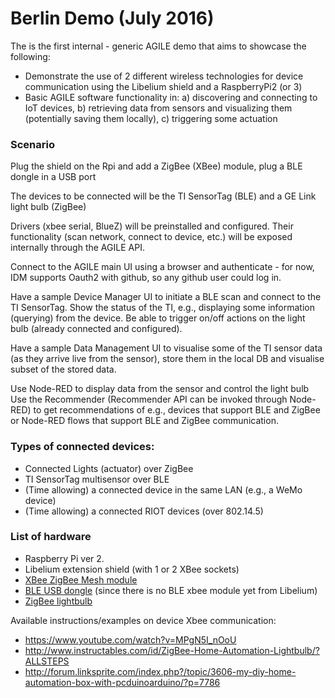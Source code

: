 # Berlin Demo (July 2016)

The is the first internal - generic AGILE demo that aims to showcase the following:
* Demonstrate the use of 2 different wireless technologies for device communication using the Libelium shield and a RaspberryPi2 (or 3)
* Basic AGILE software functionality in: a) discovering and connecting to IoT devices, b) retrieving data from sensors and visualizing them (potentially saving them locally), c) triggering some actuation

### Scenario
Plug the shield on the Rpi and add a ZigBee (XBee) module, plug a BLE dongle in a USB port

The devices to be connected will be the TI SensorTag (BLE) and a GE Link light bulb (ZigBee)

Drivers (xbee serial, BlueZ) will be preinstalled and configured. Their functionality (scan network, connect to device, etc.) will be exposed internally through the AGILE API.

Connect to the AGILE main UI using a browser and authenticate -  for now, IDM supports Oauth2 with github, so any github user could log in. 

Have a sample Device Manager UI to initiate a BLE scan and connect to the TI SensorTag. Show the status of the TI, e.g., displaying some information (querying) from the device. Be able to trigger on/off actions on the light bulb (already connected and configured).

Have a sample Data Management UI to visualise some of the TI sensor data (as they arrive live from the sensor), store them in the local DB and visualise subset of the stored data.

Use Node-RED to display data from the sensor and control the light bulb
Use the Recommender (Recommender API can be invoked through Node-RED) to get recommendations of e.g., devices that support BLE and ZigBee or Node-RED flows that support BLE and ZigBee communication.

### Types of connected devices:
* Connected Lights (actuator) over ZigBee
* TI SensorTag multisensor over BLE
* (Time allowing) a connected device in the same LAN (e.g., a WeMo device)
* (Time allowing) a connected RIOT devices (over 802.14.5)

### List of hardware
* Raspberry Pi ver 2.
* Libelium extension shield (with 1 or 2 XBee sockets)
* [XBee ZigBee Mesh module] 
* [BLE USB dongle] (since there is no BLE xbee module yet from Libelium)
* [ZigBee lightbulb] 

[XBee ZigBee Mesh module]:
<https://www.sparkfun.com/products/10414>
[BLE USB dongle]:
<https://www.amazon.co.uk/Plugable-Bluetooth-Adapter-Raspberry-Compatible/dp/B009ZIILLI/>
[ZigBee lightbulb]: <http://www.amazon.it/Wireless-Connected-Bulb-Equivalent-Quirky/dp/B018HETCVS/>


Available instructions/examples on device Xbee communication:
* https://www.youtube.com/watch?v=MPgN5I_nOoU
* http://www.instructables.com/id/ZigBee-Home-Automation-Lightbulb/?ALLSTEPS
* http://forum.linksprite.com/index.php?/topic/3606-my-diy-home-automation-box-with-pcduinoarduino/?p=7786
